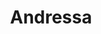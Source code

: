 ---
title: "Andressa"
url: /ciudad-autonoma-de-buenos-aires/andressa-avenida-avellaneda/
shop: Kleidung
---
